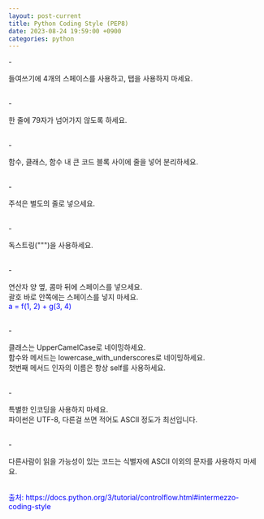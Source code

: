 ```yaml
---
layout: post-current
title: Python Coding Style (PEP8)
date: 2023-08-24 19:59:00 +0900
categories: python
---
```

<div class="d-flex">
    <span>-&nbsp;&nbsp;</span>
    <p>
        들여쓰기에 4개의 스페이스를 사용하고, 탭을 사용하지 마세요.
    </p>
</div>
<br>
<div class="d-flex">
    <span>-&nbsp;&nbsp;</span>
    <p>
        한 줄에 79자가 넘어가지 않도록 하세요.
    </p>
</div>
<br>
<div class="d-flex">
    <span>-&nbsp;&nbsp;</span>
    <p>
        함수, 클래스, 함수 내 큰 코드 블록 사이에 줄을 넣어 분리하세요.
    </p>
</div>
<br>
<div class="d-flex">
    <span>-&nbsp;&nbsp;</span>
    <p>
        주석은 별도의 줄로 넣으세요.
    </p>
</div>
<br>
<div class="d-flex">
    <span>-&nbsp;&nbsp;</span>
    <p>
        독스트링(""")을 사용하세요.
    </p>
</div>
<br>
<div class="d-flex">
    <span>-&nbsp;&nbsp;</span>
    <p>
        연산자 양 옆, 콤마 뒤에 스페이스를 넣으세요.<br>
        괄호 바로 안쪽에는 스페이스를 넣지 마세요.<br>
        <span class="post-overegg" style="color: blue; border: 0;">a = f(1, 2) + g(3, 4)</span>
    </p>
</div>
<br>
<div class="d-flex">
    <span>-&nbsp;&nbsp;</span>
    <p>
        클래스는 UpperCamelCase로 네이밍하세요.<br>
        함수와 메서드는 lowercase_with_underscores로 네이밍하세요.<br>
        첫번째 메서드 인자의 이름은 항상 self를 사용하세요.
    </p>
</div>
<br>
<div class="d-flex">
    <span>-&nbsp;&nbsp;</span>
    <p>
        특별한 인코딩을 사용하지 마세요.<br>
        파이썬은 UTF-8, 다른걸 쓰면 적어도 ASCII 정도가 최선입니다.
    </p>
</div>
<br>
<div class="d-flex">
    <span>-&nbsp;&nbsp;</span>
    <p>
        다른사람이 읽을 가능성이 있는 코드는 식별자에 ASCII 이외의 문자를 사용하지 마세요.
    </p>
</div>
<br>
<span class="post-overegg" style="color: blue; border: 0;">출처: https://docs.python.org/3/tutorial/controlflow.html#intermezzo-coding-style</span>